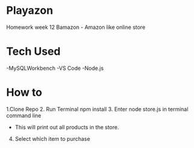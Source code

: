 # Playazon
Homework week 12 Bamazon -  Amazon like online store 

# Tech Used 
-MySQLWorkbench
-VS Code
-Node.js

# How to 
1.Clone Repo
2. Run Terminal npm install
3. Enter node store.js in terminal command line
  - This will print out all products in the store. 
4. Select which item to purchase
